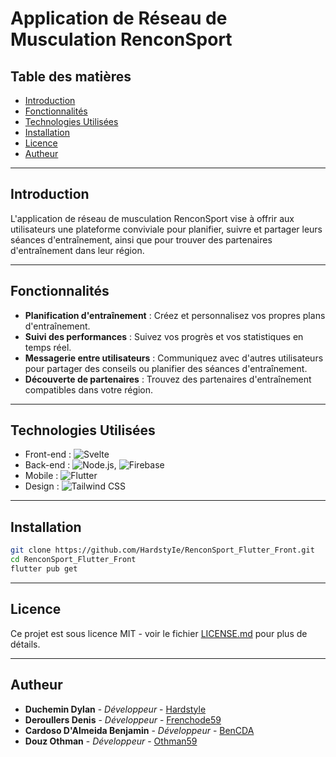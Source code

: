 # Application de Réseau de Musculation RenconSport

## Table des matières

- [Introduction](#introduction)
- [Fonctionnalités](#fonctionnalités)
- [Technologies Utilisées](#technologies-utilisées)
- [Installation](#installation)
- [Licence](#licence)
- [Autheur](#autheur)

---

## Introduction

L'application de réseau de musculation RenconSport vise à offrir aux utilisateurs une plateforme conviviale pour planifier, suivre et partager leurs séances d'entraînement, ainsi que pour trouver des partenaires d'entraînement dans leur région.

---

## Fonctionnalités

- **Planification d'entraînement** : Créez et personnalisez vos propres plans d'entraînement.
- **Suivi des performances** : Suivez vos progrès et vos statistiques en temps réel.
- **Messagerie entre utilisateurs** : Communiquez avec d'autres utilisateurs pour partager des conseils ou planifier des séances d'entraînement.
- **Découverte de partenaires** : Trouvez des partenaires d'entraînement compatibles dans votre région.

---

## Technologies Utilisées

- Front-end : ![Svelte](https://img.shields.io/badge/Front--end-Svelte-orange)
- Back-end : ![Node.js](https://img.shields.io/badge/Back--end-Node.js-green), ![Firebase](https://img.shields.io/badge/Back--end-Firebase-yellow)
- Mobile : ![Flutter](https://img.shields.io/badge/Mobile-Flutter-blue)
- Design : ![Tailwind CSS](https://img.shields.io/badge/Design-Tailwindcss-purple)

---

## Installation

```bash
git clone https://github.com/HardstyIe/RenconSport_Flutter_Front.git
cd RenconSport_Flutter_Front
flutter pub get
```

---

## Licence

Ce projet est sous licence MIT - voir le fichier [LICENSE.md](LICENSE.md) pour plus de détails.

---

## Autheur

- **Duchemin Dylan** - _Développeur_ - [Hardstyle](https://github.com/HardstyIe)
- **Deroullers Denis** - _Développeur_ - [Frenchode59](https://github.com/frenchcode59)
- **Cardoso D'Almeida Benjamin** - _Développeur_ - [BenCDA](https://github.com/BenCDA)
- **Douz Othman** - _Développeur_ - [Othman59](https://github.com/Othman59)
